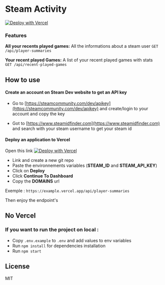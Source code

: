 # Steam Activity

[![Deploy with Vercel](https://vercel.com/button)](https://vercel.com/new/git/external?repository-url=https://github.com/sammyngy/steam-activity&env=STEAM_API_KEY,STEAM_ID&project-name=steam-activity)

### Features 
**All your recents played games:** All the informations about a steam user `GET /api/player-summaries`

**Your recent played Games:** A list of your recent played games with stats `GET /api/recent-played-games`
	
## How to use
#### Create an account on Steam Dev website to get an API key

- Go to [https://steamcommunity.com/dev/apikey](https://steamcommunity.com/dev/apikey) and create/login to your account and copy the key

- Got to [https://www.steamidfinder.com](https://www.steamidfinder.com) and search with your steam username to get your steam id

####  Deploy an application to Vercel

Open this link [![Deploy with Vercel](https://vercel.com/button)](https://vercel.com/new/git/external?repository-url=https://github.com/sammyngy/steam-activity&env=STEAM_API_KEY,STEAM_ID&project-name=steam-activity)

- Link and create a new git repo
- Paste the environnements variables (**STEAM_ID** and **STEAM_API_KEY**)
- Click on **Deploy**
- Click **Continue To Dashboard** 
- Copy the **DOMAINS** url

Exemple : `https://example.vercel.app/api/player-summaries`

Then enjoy the endpoint's

## No Vercel 
### If you want to run the project on local :
- Copy `.env.example` to `.env` and add values to env variables
- Run `npm install` for dependencies installation
- Run `npm start`
## License

MIT
